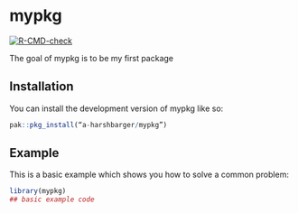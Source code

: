
# mypkg

<!-- badges: start -->
[![R-CMD-check](https://github.com/a-harshbarger/mypkg/actions/workflows/R-CMD-check.yaml/badge.svg)](https://github.com/a-harshbarger/mypkg/actions/workflows/R-CMD-check.yaml)
<!-- badges: end -->

The goal of mypkg is to be my first package

## Installation

You can install the development version of mypkg like so:

``` r
pak::pkg_install(“a-harshbarger/mypkg”)
```

## Example

This is a basic example which shows you how to solve a common problem:

``` r
library(mypkg)
## basic example code
```

